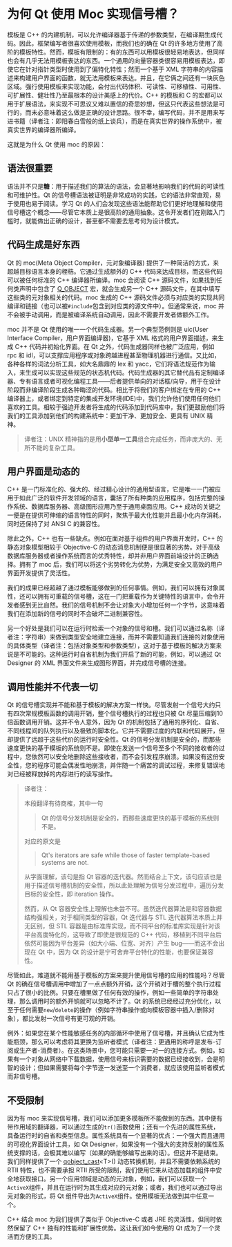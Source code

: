 # 为何 Qt 使用 Moc 实现信号槽？

模板是 C++ 的内建机制，可以允许编译器基于传递的参数类型，在编译期生成代码。因此，框架编写者很喜欢使用模板，而我们也的确在 Qt 的许多地方使用了高阶的模板特性。然而，模板有限制的：有的东西可以用模板很轻易地表达，但同样也会有几乎无法用模板表达的东西。一个通用的向量容器类很容易用模板表达，即使它在针对指针类型时使用到了偏特化特性；然而一个基于 XML 字符串的内容描述来构建用户界面的函数，就无法用模板来表达。并且，在它俩之间还有一块灰色区域。强行使用模板来实现功能，会付出代码体积、可读性、可移植性、可用性、可扩展性、健壮性乃至最根本的设计美感上的代价。C++ 的模板和 C 的宏都可以用于扩展语法，来实现不可思议又难以置信的奇思妙想，但这只代表这些想法是可行的，而未必意味着这么做是正确的设计思路。很不幸，编写代码，并不是用来写进书籍（译者注：即阳春白雪般的纸上谈兵），而是在真实世界的操作系统中，被真实世界的编译器所编译。

这就是为什么 Qt 使用 moc 的原因：

## 语法很重要

语法并不只是**糖**：用于描述我们的算法的语法，会显著地影响我们的代码的可读性和可维护性。Qt 的信号槽语法被证明是非常成功的实践，它的语法非常直观，易于使用也易于阅读。学习 Qt 的人们会发现这些语法能帮助它们更好地理解和使用信号槽这个概念——尽管它本质上是很高阶的通用抽象。这令开发者们在刚踏入门槛时，就能做出正确的设计，甚至都不需要去思考何为设计模式。

## 代码生成是好东西

Qt 的 moc(Meta Object Compiler，元对象编译器) 提供了一种简洁的方式，来超越目标语言本身的桎梏。它通过生成额外的 C++ 代码来达成目标，而这些代码可以被任何标准的 C++ 编译器所编译。moc 会阅读 C++ 源码文件，如果找到任何类声明中包含了 [Q_OBJECT](../../O/QObject/QObject.md#Q_OBJECT) 宏，就会生成另一个 C++ 源码文件，在其中填写这些类的元对象相关的代码。moc 生成的 C++ 源码文件必须与对应类的实现共同编译和链接（也可以被`#include`包含到对应类的源文件中）。但通常来说，moc 并不会被手动调用，而是被编译系统自动调用，因此不需要开发者做额外工作。

moc 并不是 Qt 使用的唯一一个代码生成器。另一个典型范例则是 uic(User Interface Compiler，用户界面编译器)，它基于 XML 格式的用户界面描述，来生成 C++ 代码并初始化界面。在 Qt 之外，代码生成器同样也被广泛应用，例如 rpc 和 idl，可以支撑应用程序或对象跨越进程甚至物理机器进行通信。又比如，各种各样的词法分析工具，如大名鼎鼎的 lex 和 yacc，它们将语法规范作为输入，来生成可以实现这些规范的状态机代码。代码生成器的其它替代品有定制编译器、专有语言或者可视化编程工具——后者提供单向的对话框/向导，用于在设计阶段而非编译阶段生成各种晦涩的代码。相比于将我们的客户绑定在专用的 C++ 编译器上，或者绑定到特定的集成开发环境(IDE)中，我们允许他们使用任何他们喜欢的工具。相较于强迫开发者将生成的代码添加到代码库中，我们更鼓励他们将我们的工具添加到他们的构建系统中：更加干净、更加安全、更具有 UNIX 精神。

> 译者注：UNIX 精神指的是用**小型单一工具**组合完成任务，而非庞大的、无所不能的复杂工具。

## 用户界面是动态的

C++ 是一门标准化的、强大的、经过精心设计的通用型语言，它是唯一一门被应用于如此广泛的软件开发领域的语言，囊括了所有种类的应用程序，包括完整的操作系统、数据库服务器、高级图形应用乃至于通用桌面应用。C++ 成功的关键之一便是在提供可伸缩的语言特性的同时，聚焦于最大化性能并且最小化内存消耗，同时还保持了对 ANSI C 的兼容性。

除此之外，C++ 也有一些缺点。例如在面对基于组件的用户界面开发时，C++ 的静态对象模型相较于 Objective-C 的动态消息机制便是很显著的劣势。对于高级数据库服务器或者操作系统而言的优秀特性，却并非用户界面前端设计的正确选择。拥有了 moc 后，我们可以将这个劣势转化为优势，为满足安全又高效的用户界面开发提供了灵活性。

我们的成果已经超越了通过模板能够做到的任何事情。例如，我们可以拥有对象属性，还可以拥有可重载的信号槽，这在一门把重载作为关键特性的语言中，会令开发者感到无比自然。我们的信号机制不会让对象大小增加任何一个字节，这意味着我们在添加新的信号的同时不会破坏二进制兼容性。

另一个好处是我们可以在运行时检索一个对象的信号和槽。我们可以通过名称（译者注：字符串）来做到类型安全地建立连接，而并不需要知道我们连接的对象使用的具体类型（译者注：包括对象类型和参数类型），这对于基于模板的解决方案来说是不可能的。这种运行时自省机制为我们开启了新的可能，例如，可以通过 Qt Designer 的 XML 界面文件来生成图形界面，并完成信号槽的连接。

## 调用性能并不代表一切

Qt 的信号槽实现并不能和基于模板的解决方案一样快。尽管发射一个信号大约只有四次常规模板函数的调用开销，整个信号槽执行的过程也只被 Qt 尽量压缩到10倍函数调用开销。这并不令人意外，因为 Qt 的机制包括了通用的序列化、自省、不同线程间的队列执行以及极致的脚本化。它并不需要过度的内联和代码展开，但却提供了远超于这些代价的运行时安全性。Qt 的信号分发机制是安全的，而那些速度更快的基于模板的系统则不是。即使在发送一个信号至多个不同的接收者的过程中，您依然可以安全地删除这些接收者，而不会引发程序崩溃。如果没有这份安全性，您的程序可能会偶发性地崩溃，并伴随一个痛苦的调试过程，来修复错误地对已经被释放掉的内存进行的读写操作。

> 译者注：
>
> 本段翻译有待商榷，其中一句
>
> > Qt 的信号分发机制是安全的，而那些速度更快的基于模板的系统则不是。
>
> 对应的原文是
>
> > Qt's iterators are safe while those of faster template-based systems are not.
>
> 从字面理解，该句是指 Qt 容器的迭代器。然而结合上下文，该句应该也是用于描述信号槽机制的安全性，所以此处理解为信号分发过程中，遍历分发目标的安全性，即 iteration 操作。
>
> 然而，从 Qt 容器安全性上理解也未尝不可。虽然迭代器算法是和容器数据结构强相关，对于相同类型的容器，Qt 迭代器与 STL 迭代器算法本质上并无区别，但 STL 容器是由标准库实现，而不同平台的标准库实现是针对该平台高度特化的，这导致了即使是很规范的 C++ 代码，移植到不同平台后依然可能因为平台差异（如大小端、位宽、对齐）产生 bug——而这不会出现在 Qt 中，因为 Qt 的设计是宁可舍弃平台特化的性能，也要保证兼容性。

尽管如此，难道就不能用基于模板的方案来提升使用信号槽的应用的性能吗？尽管 Qt 的确在信号槽调用中增加了一点点额外开销，这个开销对于槽的整个执行过程只占了很小的比例。只要在槽里做了任何有效的操作，例如一些简单的字符串处理，那么调用时的额外开销就可以忽略不计了。Qt 的系统已经经过充分优化，以至于任何需要`new`/`delete`的操作（例如字符串操作或向模板容器中插入/删除对象），都比发射一次信号有更可观的开销。

例外：如果您在某个性能敏感任务的内部循环中使用了信号槽，并且确认它成为性能瓶颈，那么可以考虑将其更换为监听者模式（译者注：更通用的称呼是发布-订阅或生产者-消费者）。在这类场景中，您可能只需要一对一的连接方式。例如，如果有一个对象从网络中下载数据，使用信号来标识需要的数据已经接收到，会是明智的设计；但如果需要将每个字节逐一发送至一个消费者，就应该使用监听者模式而非信号槽。

## 不受限制

因为有 moc 来实现信号槽，我们可以添加更多模板所不能做到的东西。其中便有带作用域的翻译器，可以通过生成的`tr()`函数使用；还有一个先进的属性系统，具备运行时的自省和类型信息。属性系统具有一个显著的优点：一个强大而且通用的可视化界面设计工具，如 Qt Designer，如果没有一个强大的支持反射的属性系统支撑的话，会极其难以编写（如果的确能够编写出来的话）。但这并不是结束。我们同样提供了一个 [qobject_cast](../../O/QObject/QObject.md#template-typename-t-t-qobject_castqobject-object)\<T>() 动态转换机制，并且不需要依赖系统的 RTII 特性，也不需要承担 RTII 所受的限制，我们使用它来从动态加载的组件中安全地获取接口。另一个应用领域是动态的元对象，例如，我们可以获取一个`ActiveX`组件，并且在运行时为其生成对应的元对象；或者，我们也可以通过导出元对象的形式，将 Qt 组件导出为`ActiveX`组件。使用模板无法做到其中任意一个。

C++ 结合 moc 为我们提供了类似于 Objective-C 或者 JRE 的灵活性，但同时依然保留了 C++ 独有的性能和扩展性优势。这让我们如今使用的 Qt 成为了一个灵活而方便的工具。
